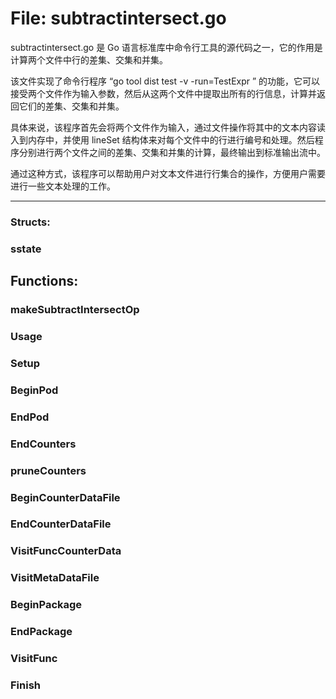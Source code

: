 # File: subtractintersect.go

subtractintersect.go 是 Go 语言标准库中命令行工具的源代码之一，它的作用是计算两个文件中行的差集、交集和并集。

该文件实现了命令行程序 “go tool dist test -v -run=TestExpr ” 的功能，它可以接受两个文件作为输入参数，然后从这两个文件中提取出所有的行信息，计算并返回它们的差集、交集和并集。

具体来说，该程序首先会将两个文件作为输入，通过文件操作将其中的文本内容读入到内存中，并使用 lineSet 结构体来对每个文件中的行进行编号和处理。然后程序分别进行两个文件之间的差集、交集和并集的计算，最终输出到标准输出流中。

通过这种方式，该程序可以帮助用户对文本文件进行行集合的操作，方便用户需要进行一些文本处理的工作。




---

### Structs:

### sstate





## Functions:

### makeSubtractIntersectOp





### Usage





### Setup





### BeginPod





### EndPod





### EndCounters





### pruneCounters





### BeginCounterDataFile





### EndCounterDataFile





### VisitFuncCounterData





### VisitMetaDataFile





### BeginPackage





### EndPackage





### VisitFunc





### Finish





